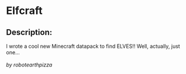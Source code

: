 
# Elfcraft
## Description:
<div class="challenge-description">I wrote a cool new Minecraft datapack to find ELVES!! Well, actually, just one...<br/>
<br/>
<i>by robotearthpizza</i></div>

